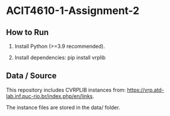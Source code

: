 # ACIT4610-1-Assignment-2

## How to Run

1. Install Python (>=3.9 recommended).

2. Install dependencies:
   pip install vrplib


## Data / Source
This repository includes CVRPLIB instances from: https://vrp.atd-lab.inf.puc-rio.br/index.php/en/links.

The instance files are stored in the data/ folder.